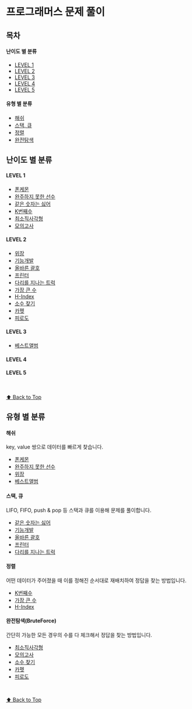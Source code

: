 # 프로그래머스 문제 풀이

## 목차

#### 난이도 별 분류

- [LEVEL 1](#level-1)
- [LEVEL 2](#level-2)
- [LEVEL 3](#level-3)
- [LEVEL 4](#level-4)
- [LEVEL 5](#level-5)

#### 유형 별 분류

- [해쉬](#해쉬)
- [스택, 큐](#스택-큐)
- [정렬](#정렬)
- [완전탐색](#완전탐색bruteforce)

## 난이도 별 분류

#### LEVEL 1

- [폰케몬](./Level1/폰켓몬/problem.md)
- [완주하지 못한 선수](./Level1/완주하지%20못한%20선수/problem.md)
- [같은 숫자는 싫어](./Level1/같은%20숫자는%20싫어/problem.md)
- [K번째수](./Level1/K번째수/problem.md)
- [최소직사각형](./Level1/최소직사각형/problem.md)
- [모의고사](./Level1/모의고사/problem.md)

#### LEVEL 2

- [위장](./Level2/위장/problem.md)
- [기능개발](./Level2/기능개발/problem.md)
- [올바른 괄호](./Level2/올바른%20괄호/problem.md)
- [프린터](./Level2/프린터/problem.md)
- [다리를 지나는 트럭](./Level2/다리를%20지나는%20트럭/problem.md)
- [가장 큰 수](./Level2/가장%20큰%20수/problem.md)
- [H-Index](./Level2/H-Index/problem.md)
- [소수 찾기](./Level2/소수%20찾기/problem.md)
- [카펫](./Level2/카펫/problem.md)
- [피로도](./Level2/피로도/problem.md)

#### LEVEL 3

- [베스트앨범](./Level3/베스트앨범/problem.md)

#### LEVEL 4

#### LEVEL 5

<br />

[⬆ Back to Top](#목차)
<br />

## 유형 별 분류

#### 해쉬

key, value 쌍으로 데이터를 빠르게 찾습니다.

- [폰케몬](./Level1/폰켓몬/problem.md)
- [완주하지 못한 선수](./Level1/완주하지%20못한%20선수/problem.md)
- [위장](./Level2/위장/problem.md)
- [베스트앨범](./Level3/베스트앨범/problem.md)

#### 스택, 큐

LIFO, FIFO, push & pop 등 스택과 큐를 이용해 문제를 풀이합니다.

- [같은 숫자는 싫어](./Level1/같은%20숫자는%20싫어/problem.md)
- [기능개발](./Level2/기능개발/problem.md)
- [올바른 괄호](./Level2/올바른%20괄호/problem.md)
- [프린터](./Level2/프린터/problem.md)
- [다리를 지나는 트럭](./Level2/다리를%20지나는%20트럭/problem.md)

#### 정렬

어떤 데이터가 주어졌을 때 이를 정해진 순서대로 재배치하여 정답을 찾는 방법입니다.

- [K번째수](./Level1/K번째수/problem.md)
- [가장 큰 수](./Level2/가장%20큰%20수/problem.md)
- [H-Index](./Level2/H-Index/problem.md)

#### 완전탐색(BruteForce)

간단히 가능한 모든 경우의 수를 다 체크해서 정답을 찾는 방법입니다.

- [최소직사각형](./Level1/최소직사각형/problem.md)
- [모의고사](./Level1/모의고사/problem.md)
- [소수 찾기](./Level2/소수%20찾기/problem.md)
- [카펫](./Level2/카펫/problem.md)
- [피로도](./Level2/피로도/problem.md)

<br />

[⬆ Back to Top](#목차)
<br />
